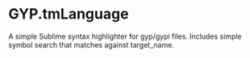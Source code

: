GYP.tmLanguage
==============

A simple Sublime syntax highlighter for gyp/gypi files. Includes simple symbol search that matches against target_name.
